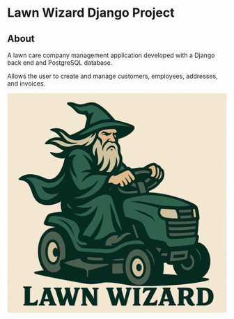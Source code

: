# Lawn Wizard Django Project

## About

A lawn care company management application developed with a Django back end and PostgreSQL database.

Allows the user to create and manage customers, employees, addresses, and invoices.

!["Lawn Wizard Logo"](../Images/lawn-wizard-logo-with-title.png)